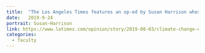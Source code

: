 ```yaml
---
title:  "The Los Angeles Times features an op-ed by Susan Harrison whose work aims to better understand how California native plants are coping with changes to the climate."
date:   2019-9-24
portrait: Susan-Harrison
link: https://www.latimes.com/opinion/story/2019-08-03/climate-change-effects-on-california-biodiversity-ecology-wildflowers
categories:
  - faculty
---
```


